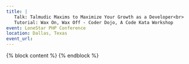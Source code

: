 ```yaml
---
title: |
   Talk: Talmudic Maxims to Maximize Your Growth as a Developer<br>
   Tutorial: Wax On, Wax Off - Coder Dojo, A Code Kata Workshop
event: LoneStar PHP Conference
location: Dallas, Texas
event_url: 
---
```

{% block content %}
{% endblock %}